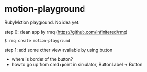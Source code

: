 motion-playground
===================

RubyMotion playground. No idea yet.

step 0: clean app by rmq (https://github.com/infinitered/rmq)

    $ rmq create motion-playground

step 1: add some other view available by using button
  - where is border of the button?
  - how to go up from cmd+point in simulator, ButtonLabel -> Button


